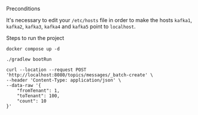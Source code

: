 Preconditions

It's necessary to edit your `/etc/hosts` file in order to make the hosts `kafka1`, `kafka2`, `kafka3`, `kafka4` and `kafka5` point to `localhost`.

Steps to run the project

`docker compose up -d`

`./gradlew bootRun`

```shell
curl --location --request POST 'http://localhost:8080/topics/messages/_batch-create' \
--header 'Content-Type: application/json' \
--data-raw '{
    "fromTenant": 1,
    "toTenant": 100,
    "count": 10
}'
```
